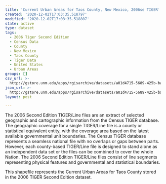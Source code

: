 ```yaml
---
title: 'Current Urban Areas for Taos County, New Mexico, 2006se TIGER'
created: '2020-12-02T17:03:35.518797'
modified: '2020-12-02T17:03:35.518807'
state: active
type: dataset
tags:
  - 2006 Tiger Second Edition
  - Census Data
  - County
  - New Mexico
  - Taos County
  - Tiger Data
  - United States
  - Urban Areas
groups: []
csv_url: >-
  http://gstore.unm.edu/apps/rgisarchive/datasets/a01d4715-5689-425b-ba94-d13057ca6f5e/tgr2006se_taos_urbcu.derived.csv
json_url: >-
  http://gstore.unm.edu/apps/rgisarchive/datasets/a01d4715-5689-425b-ba94-d13057ca6f5e/tgr2006se_taos_urbcu.derived.json
layout: post

---
```

The 2006 Second Edition TIGER/Line files are an extract of selected geographic and cartographic information from the Census TIGER database.  The geographic coverage for a single TIGER/Line file is a county or statistical equivalent entity, with the coverage area based on the latest available governmental unit boundaries. The Census TIGER database represents a seamless national file with no overlaps or gaps between parts.  However, each county-based TIGER/Line file is designed to stand alone as an independent data set or the files can be combined to cover the whole Nation.  The 2006 Second Edition  TIGER/Line files consist of line segments representing physical features and governmental and statistical boundaries.  

This shapefile represents the Current Urban Areas for Taos County stored in the 2006 TIGER Second Edition dataset.
